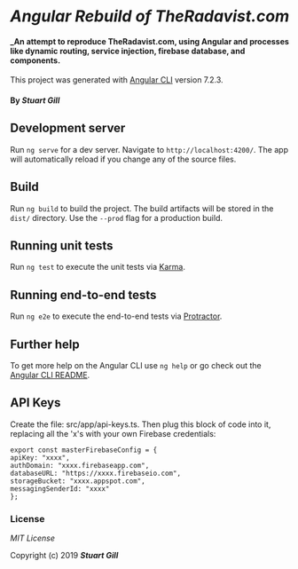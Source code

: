 # _Angular Rebuild of TheRadavist.com_

#### \_An attempt to reproduce TheRadavist.com, using Angular and processes like dynamic routing, service injection, firebase database, and components.

This project was generated with [Angular CLI](https://github.com/angular/angular-cli) version 7.2.3.

#### By _**Stuart Gill**_

## Development server

Run `ng serve` for a dev server. Navigate to `http://localhost:4200/`. The app will automatically reload if you change any of the source files.

## Build

Run `ng build` to build the project. The build artifacts will be stored in the `dist/` directory. Use the `--prod` flag for a production build.

## Running unit tests

Run `ng test` to execute the unit tests via [Karma](https://karma-runner.github.io).

## Running end-to-end tests

Run `ng e2e` to execute the end-to-end tests via [Protractor](http://www.protractortest.org/).

## Further help

To get more help on the Angular CLI use `ng help` or go check out the [Angular CLI README](https://github.com/angular/angular-cli/blob/master/README.md).

## API Keys

Create the file: src/app/api-keys.ts. Then plug this block of code into it, replacing all the 'x's with your own Firebase credentials:

```
export const masterFirebaseConfig = {
apiKey: "xxxx",
authDomain: "xxxx.firebaseapp.com",
databaseURL: "https://xxxx.firebaseio.com",
storageBucket: "xxxx.appspot.com",
messagingSenderId: "xxxx"
};
```

### License

_MIT License_

Copyright (c) 2019 **_Stuart Gill_**
